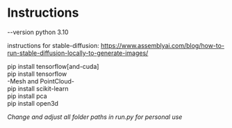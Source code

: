 # Instructions
--version python 3.10

instructions for stable-diffusion:
https://www.assemblyai.com/blog/how-to-run-stable-diffusion-locally-to-generate-images/

pip install tensorflow[and-cuda]
<br />
pip install tensorflow
<br />
-Mesh and PointCloud-
<br />
pip install scikit-learn
<br />
pip install pca
<br />
pip install open3d
<br />

*Change and adjust all folder paths in run.py for personal use*

